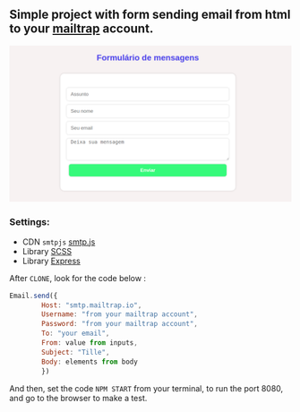 ## Simple project with form sending email from html to your [mailtrap](https://mailtrap.io/i) account.

![presantation](./public/assets/presentation.png)

### Settings:

* CDN `smtpjs` [smtp.js](https://smtpjs.com/)
* Library [SCSS](https://sass-lang.com/install)
* Library [Express](https://www.npmjs.com/package/express)

After `CLONE`, look for the code below : 

```js
Email.send({
        Host: "smtp.mailtrap.io",
        Username: "from your mailtrap account",
        Password: "from your mailtrap account",
        To: "your email",
        From: value from inputs,
        Subject: "Tille",
        Body: elements from body
        })
```

And then, set the code `NPM START` from your terminal, to run the port 8080, and go to the browser to make a test.


